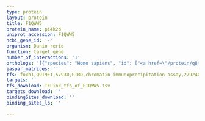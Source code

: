 ```yaml
---
type: protein
layout: protein
title: F1QWW5
protein_name: pi4k2b
uniprot_accession: F1QWW5
ncbi_gene_id: '-'
organism: Danio rerio
function: target gene
number_of_interactions: '1'
orthologs: '[{"species": "Homo sapiens", "id": ["<a href=\"/protein/q8tcg2\">Q8TCG2</a>"]}, {"species": "Mus musculus", "id": ["<a href=\"/protein/q8cbq5\">Q8CBQ5</a>"]}, {"species": "Rattus norvegicus", "id": ["<a href=\"/protein/q5xil2\">Q5XIL2</a>"]}, {"species": "Drosophila melanogaster", "id": ["Q8I0B7"]}, {"species": "Caenorhabditis elegans", "id": ["<a href=\"/protein/o45318\">O45318</a>"]}]'
jaspar_matrices: ''
tfs: foxh1,Q9I9E1,57930,GTRD,chromatin immunoprecipitation assay,27924024%5Buid%5D,No
targets: ''
tfs_download: TFLink_tfs_of_F1QWW5.tsv
targets_download: ''
bindingSites_download: ''
binding_sites_ls: ''

---
```

